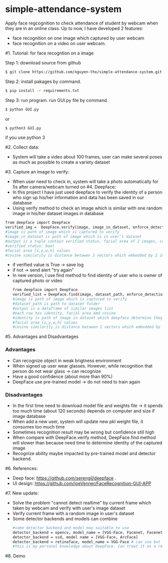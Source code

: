# simple-attendance-system
Apply face regcognition to check attendance of student by webcam when they are in an online class.
Up to now, I have developed 2 features:
- face recognition on one image which captured by user webcam
- face recognition on a video on user webcam.

#1. Tutorial: for face recogntion on a image
   
   Step 1: download source from github
   ```sh
   $ git clone https://github.com/nguyen-tho/simple-attendance-system.git
   ```
   Step 2: install pakages by command.
   ```sh
   $ pip install -r requirements.txt
   ```
   Step 3: run program.
   run GUI.py file by command.
   ```sh
   $ python GUI.py
   ```
   or
   ```sh
   $ python3 GUI.py
   ```
   if you use python 3
   
#2. Collect data:
   - System will take a video about 100 frames, user can make several poses as much as possible to create a variety dataset

#3. Capture an image to verify:
   - When user need to check in, system will take a photo automatically for 5s after camera/webcam turned on
#4. Deepface:
   - In this project I have just used deepface to verify the identity of a person who sign up his/her information and data has been saved in our database
   - Using verify method to check an image which is similar with one random image in his/her dataset images in database
   ```sh
   from deepface import DeepFace
   verified_img =  DeepFace.verify(image, image_in_dataset, enforce_detection=False)
   #image is path of image which is captured to verify
   #image_in_dataset is path of image which is in user's dataset
   #output is a tuple contain verified status, facial area of 2 images, cosine similarity
   #verified status: bool
   #facial area [x,y,w,h] values
   #cosine similarity is distance betwwen 2 vectors which embedded by 2 images. The less cosine the more similarity
   ```
   - if verified value is True -> save log
   - if not -> send alert "try again"
   - In new version, I use find method to find identity of user who is owner of captured photo or video
     ```sh
     from deepface import DeepFace
     verified_list = DeepFace.find(image, dataset_path, enforce_detection=False)
     #image is path of image which is captured to verify
     #dataset_path is path to dataset folder
     #output is a dataframe of similar images list
     #each row has identity, facial area amd cosine
     #identity is path of image in dataset which deepface determine they are similar with captured image
     #facial area [x,y,w,h] values
     #cosine similarity is distance betwwen 2 vectors which embedded by 2 images. The less cosine the more similarity
     ```
#5. Advantages and Disadvantages
   ### Advantages
   - Can recognize object in weak brigtness environment
   - When signed up user wear glasses. However, while recognition that person do not wear glass -> can recognize
   - Have a good confidence (about more than 90%)
   - DeepFace use pre-trained model -> do not need to train again
   ### Disadvantages
   - In the first time need to download model file and weights file -> it spends too much time (about 120 seconds) depends on computer and size if image database
   - When add a new user, system will update new pkl weight file, it consumes too much time
   - Sometimes recognition result may be wrong but confidence still high
   - When compare with DeepFace.verify method, DeepFace.find method will slower than because need time to determine identity of the captured image
   - Recognize ability maybe impacted by pre-trained model and detector backend. 

#6. References:
   - Deep face: https://github.com/serengil/deepface .
   - UI design: https://github.com/joeVenner/FaceRecognition-GUI-APP
     
#7. New update:
   - Solve the problem "cannot detect realtime" by current frame which taken by webcam and verify with user's image dataset
   - Verify current frame with a random image in user's dataset
   - Some detector backends and models can combine
     ```sh
     #some detector backend and model may suitable to use
     detector_backend = opencv, model_name = [VGG-Face, Facenet, Facenet512, ArcFace]
     detector_backend = ssd, model name = [VGG-Face, ArcFace]
     detector_backend = retinaface, model_name = VGG-Face # can use but slower than other detector backend
     #this is my personal knowledge about DeepFace. Can treat it as a reference
     ```
#8. Demo

    
   
   
